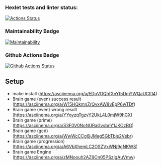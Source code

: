### Hexlet tests and linter status:
[![Actions Status](https://github.com/taponomarev/php-project-lvl1/workflows/hexlet-check/badge.svg)](https://github.com/taponomarev/php-project-lvl1/actions)

### Maintainability Badge
[![Maintainability](https://api.codeclimate.com/v1/badges/a99a88d28ad37a79dbf6/maintainability)](https://codeclimate.com/github/codeclimate/codeclimate/maintainability)

### Github Actions Badge
[![Github Actions Status](https://github.com/taponomarev/php-project-lvl1/workflows/Linter/badge.svg)](https://github.com/taponomarev/php-project-lvl1/actions)

## Setup

-   make install (https://asciinema.org/a/EDuVOQhfXnYt5DmYWQaUCIfl4)
-   Brain game (even) success result (https://asciinema.org/a/W15HQkmnZrQvxAW8yEpP6wTDf)
-   Brain game (even) wrong result (https://asciinema.org/a/YYoyzqTgzvY2UkL4L0mjW9hCX)
-   Brain game (prime) (https://asciinema.org/a/S3F0V0NoNURaGvsbnY1JKOzBG)
-   Brain game (gcd) (https://asciinema.org/a/WwWcCCg6jJMeg5GbTbis2Vebr)
-   Brain game (progression) (https://asciinema.org/a/A6VbXhemLC2OSZVxWNj9gNKWS)
-   Brain game Engine (https://asciinema.org/a/zMNoouh2AZ6On05PSzIgAuVmw)